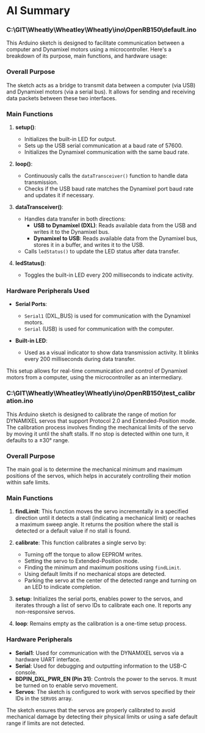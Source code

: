 # AI Summary

### C:\GIT\Wheatly\Wheatley\Wheatly\ino\OpenRB150\default.ino
This Arduino sketch is designed to facilitate communication between a computer and Dynamixel motors using a microcontroller. Here's a breakdown of its purpose, main functions, and hardware usage:

### Overall Purpose
The sketch acts as a bridge to transmit data between a computer (via USB) and Dynamixel motors (via a serial bus). It allows for sending and receiving data packets between these two interfaces.

### Main Functions
1. **setup()**: 
   - Initializes the built-in LED for output.
   - Sets up the USB serial communication at a baud rate of 57600.
   - Initializes the Dynamixel communication with the same baud rate.

2. **loop()**:
   - Continuously calls the `dataTransceiver()` function to handle data transmission.
   - Checks if the USB baud rate matches the Dynamixel port baud rate and updates it if necessary.

3. **dataTransceiver()**:
   - Handles data transfer in both directions:
     - **USB to Dynamixel (DXL)**: Reads available data from the USB and writes it to the Dynamixel bus.
     - **Dynamixel to USB**: Reads available data from the Dynamixel bus, stores it in a buffer, and writes it to the USB.
   - Calls `ledStatus()` to update the LED status after data transfer.

4. **ledStatus()**:
   - Toggles the built-in LED every 200 milliseconds to indicate activity.

### Hardware Peripherals Used
- **Serial Ports**: 
  - `Serial1` (DXL_BUS) is used for communication with the Dynamixel motors.
  - `Serial` (USB) is used for communication with the computer.
  
- **Built-in LED**: 
  - Used as a visual indicator to show data transmission activity. It blinks every 200 milliseconds during data transfer.

This setup allows for real-time communication and control of Dynamixel motors from a computer, using the microcontroller as an intermediary.

### C:\GIT\Wheatly\Wheatley\Wheatly\ino\OpenRB150\test_calibration.ino
This Arduino sketch is designed to calibrate the range of motion for DYNAMIXEL servos that support Protocol 2.0 and Extended-Position mode. The calibration process involves finding the mechanical limits of the servo by moving it until the shaft stalls. If no stop is detected within one turn, it defaults to a ±30° range.

### Overall Purpose
The main goal is to determine the mechanical minimum and maximum positions of the servos, which helps in accurately controlling their motion within safe limits.

### Main Functions

1. **findLimit**: This function moves the servo incrementally in a specified direction until it detects a stall (indicating a mechanical limit) or reaches a maximum sweep angle. It returns the position where the stall is detected or a default value if no stall is found.

2. **calibrate**: This function calibrates a single servo by:
   - Turning off the torque to allow EEPROM writes.
   - Setting the servo to Extended-Position mode.
   - Finding the minimum and maximum positions using `findLimit`.
   - Using default limits if no mechanical stops are detected.
   - Parking the servo at the center of the detected range and turning on an LED to indicate completion.

3. **setup**: Initializes the serial ports, enables power to the servos, and iterates through a list of servo IDs to calibrate each one. It reports any non-responsive servos.

4. **loop**: Remains empty as the calibration is a one-time setup process.

### Hardware Peripherals

- **Serial1**: Used for communication with the DYNAMIXEL servos via a hardware UART interface.
- **Serial**: Used for debugging and outputting information to the USB-C console.
- **BDPIN_DXL_PWR_EN (Pin 31)**: Controls the power to the servos. It must be turned on to enable servo movement.
- **Servos**: The sketch is configured to work with servos specified by their IDs in the `SERVOS` array.

The sketch ensures that the servos are properly calibrated to avoid mechanical damage by detecting their physical limits or using a safe default range if limits are not detected.
